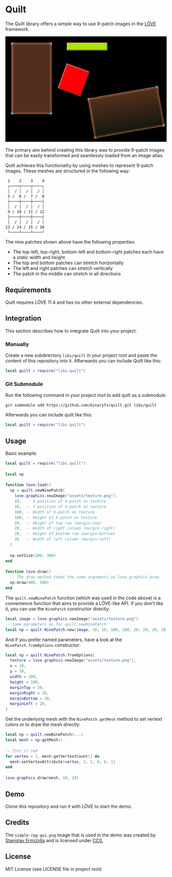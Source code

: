 # Quilt
The Quilt library offers a simple way to use 9-patch images in the [LÖVE](https://love2d.org/) framework.

![Quilt demo screenshot](demoscreen.png?raw=true)

The primary aim behind creating this library was to provide 9-patch images that can be easily transformed and seamlessly loaded from an image atlas.

Quilt achieves this functionality by using meshes to represent 9-patch images. These meshes are structured in the following way:

     1    2    3    4
     ┌────┬────┬────┐
     │  / │  / │  / │
     5 /  6 /  7 /  8
     ├────┼────┼────┤
     │  / │  / │  / │
     9 / 10 / 11 / 12
     ├────┼────┼────┤
     │  / │  / │  / │
    13 / 14 / 15 / 16
     └────┴────┴────┘

The nine patches shown above have the following properties:
* The top-left, top-right, bottom-left and bottom-right patches each have a static width and height
* The top and bottom patches can stretch horizontally
* The left and right patches can stretch vertically
* The patch in the middle can stretch in all directions

## Requirements

Quilt requires LÖVE 11.4 and has no other external dependencies.

## Integration

This section describes how to integrate Quilt into your project.

### Manually

Create a new subdirectory `libs/quilt` in your project root and paste the content of this repository into it. Afterwards you can include Quilt like this:

```lua
local quilt = require("libs.quilt")
```

### Git Submodule

Run the following command in your project root to add quilt as a submodule:

```
git submodule add https://github.com/binaryfs/quilt.git libs/quilt
```

Afterwards you can include quilt like this:

```lua
local quilt = require("libs.quilt")
```

## Usage

Basic example:

```lua
local quilt = require("libs.quilt")

local np

function love.load()
  np = quilt.newNinePatch(
    love.graphics.newImage("assets/texture.png"),
    10,  -- X position of 9-patch on texture
    10,  -- Y position of 9-patch on texture
    100, -- Width of 9-patch on texture
    100, -- Height of 9-patch on texture
    20,  -- Height of top row (margin-top)
    20,  -- Width of right column (margin-right)
    20,  -- Height of bottom row (margin-bottom)
    20   -- Width of left column (margin-left)
  )

  np:setSize(200, 300)
end

function love.draw()
  -- The draw method takes the same arguments as love.graphics.draw.
  np:draw(400, 500)
end
```

The `quilt.newNinePatch` function (which was used in the code above) is a convenience function that aims to provide a LÖVE-like API. If you don't like it, you can use the `NinePatch` constructor directly:

```lua
local image = love.graphics.newImage("assets/texture.png")
-- Same parameters as for quilt.newNinePatch
local np = quilt.NinePatch.new(image, 10, 10, 100, 100, 20, 20, 20, 20)
```

And if you prefer named parameters, have a look at the `NinePatch.fromOptions` constructor:

```lua
local np = quilt.NinePatch.fromOptions{
  texture = love.graphics.newImage("assets/texture.png"),
  x = 10,
  y = 10,
  width = 100,
  height = 100,
  marginTop = 20,
  marginRight = 20,
  marginBottom = 20,
  marginLeft = 20,
}
```

Get the underlying mesh with the `NinePatch.getMesh` method to set vertext colors or to draw the mesh directly:

```lua
local np = quilt.newNinePatch(...)
local mesh = np:getMesh()

-- Tint it red
for vertex = 1, mesh:getVertextCount() do
  mesh:setVertexAttribute(vertex, 3, 1, 0, 0, 1)
end

love.graphics.draw(mesh, 10, 20)
```

## Demo

Clone this repository and run it with LÖVE to start the demo.

## Credits

The `simple-rpg-gui.png` image that is used in the demo was created by [Stanislav Ermizidis](https://opengameart.org/users/ermizidisstan) and is licensed under [CC0.](https://creativecommons.org/publicdomain/zero/1.0/)

## License

MIT License (see LICENSE file in project root)

